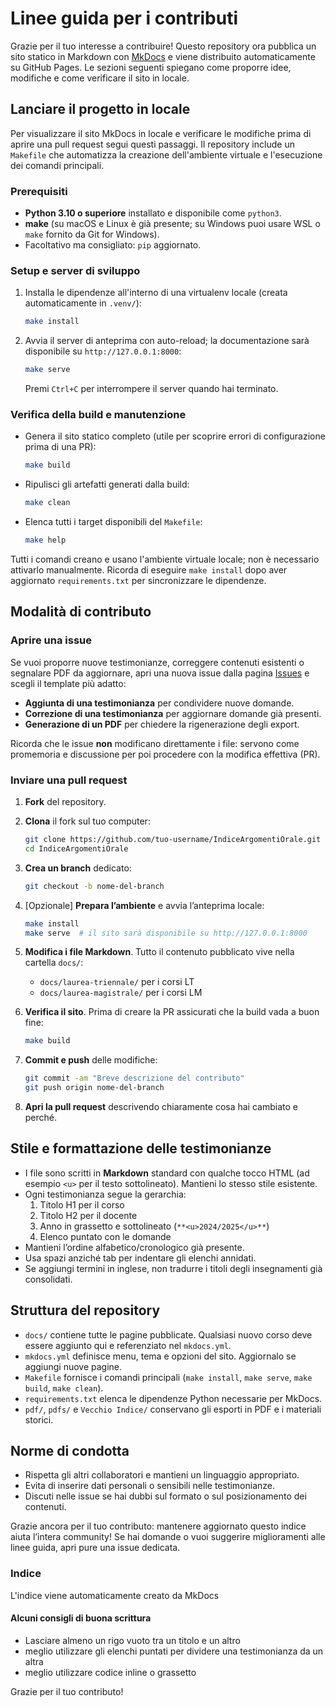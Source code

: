 # Linee guida per i contributi

Grazie per il tuo interesse a contribuire! Questo repository ora pubblica un sito statico in Markdown con [MkDocs](https://www.mkdocs.org/) e viene distribuito automaticamente su GitHub Pages. Le sezioni seguenti spiegano come proporre idee, modifiche e come verificare il sito in locale.

## Lanciare il progetto in locale

Per visualizzare il sito MkDocs in locale e verificare le modifiche prima di aprire una pull request segui questi passaggi. Il repository include un `Makefile` che automatizza la creazione dell'ambiente virtuale e l'esecuzione dei comandi principali.

### Prerequisiti

- **Python 3.10 o superiore** installato e disponibile come `python3`.
- **make** (su macOS e Linux è già presente; su Windows puoi usare WSL o `make` fornito da Git for Windows).
- Facoltativo ma consigliato: `pip` aggiornato.

### Setup e server di sviluppo

1. Installa le dipendenze all'interno di una virtualenv locale (creata automaticamente in `.venv/`):

   ```bash
   make install
   ```

2. Avvia il server di anteprima con auto-reload; la documentazione sarà disponibile su `http://127.0.0.1:8000`:

   ```bash
   make serve
   ```

   Premi `Ctrl+C` per interrompere il server quando hai terminato.

### Verifica della build e manutenzione

- Genera il sito statico completo (utile per scoprire errori di configurazione prima di una PR):

  ```bash
  make build
  ```

- Ripulisci gli artefatti generati dalla build:

  ```bash
  make clean
  ```

- Elenca tutti i target disponibili del `Makefile`:

  ```bash
  make help
  ```

Tutti i comandi creano e usano l'ambiente virtuale locale; non è necessario attivarlo manualmente. Ricorda di eseguire `make install` dopo aver aggiornato `requirements.txt` per sincronizzare le dipendenze.

## Modalità di contributo

### Aprire una issue

Se vuoi proporre nuove testimonianze, correggere contenuti esistenti o segnalare PDF da aggiornare, apri una nuova issue dalla pagina [Issues](https://github.com/UnicalLoveTelegram/IndiceArgomentiOrale/issues) e scegli il template più adatto:

- **Aggiunta di una testimonianza** per condividere nuove domande.
- **Correzione di una testimonianza** per aggiornare domande già presenti.
- **Generazione di un PDF** per chiedere la rigenerazione degli export.

Ricorda che le issue **non** modificano direttamente i file: servono come promemoria e discussione per poi procedere con la modifica effettiva (PR).

### Inviare una pull request

1. **Fork** del repository.
2. **Clona** il fork sul tuo computer:

   ```bash
   git clone https://github.com/tuo-username/IndiceArgomentiOrale.git
   cd IndiceArgomentiOrale
   ```

3. **Crea un branch** dedicato:

   ```bash
   git checkout -b nome-del-branch
   ```

4. \[Opzionale\] **Prepara l’ambiente** e avvia l’anteprima locale:

   ```bash
   make install
   make serve  # il sito sarà disponibile su http://127.0.0.1:8000
   ```

5. **Modifica i file Markdown**. Tutto il contenuto pubblicato vive nella cartella `docs/`:
   - `docs/laurea-triennale/` per i corsi LT
   - `docs/laurea-magistrale/` per i corsi LM
6. **Verifica il sito**. Prima di creare la PR assicurati che la build vada a buon fine:

   ```bash
   make build
   ```

7. **Commit e push** delle modifiche:

   ```bash
   git commit -am "Breve descrizione del contributo"
   git push origin nome-del-branch
   ```

8. **Apri la pull request** descrivendo chiaramente cosa hai cambiato e perché.

## Stile e formattazione delle testimonianze

- I file sono scritti in **Markdown** standard con qualche tocco HTML (ad esempio `<u>` per il testo sottolineato). Mantieni lo stesso stile esistente.
- Ogni testimonianza segue la gerarchia:
  1. Titolo H1 per il corso
  2. Titolo H2 per il docente
  3. Anno in grassetto e sottolineato (`**<u>2024/2025</u>**`)
  4. Elenco puntato con le domande
- Mantieni l’ordine alfabetico/cronologico già presente.
- Usa spazi anziché tab per indentare gli elenchi annidati.
- Se aggiungi termini in inglese, non tradurre i titoli degli insegnamenti già consolidati.

## Struttura del repository

- `docs/` contiene tutte le pagine pubblicate. Qualsiasi nuovo corso deve essere aggiunto qui e referenziato nel `mkdocs.yml`.
- `mkdocs.yml` definisce menu, tema e opzioni del sito. Aggiornalo se aggiungi nuove pagine.
- `Makefile` fornisce i comandi principali (`make install`, `make serve`, `make build`, `make clean`).
- `requirements.txt` elenca le dipendenze Python necessarie per MkDocs.
- `pdf/`, `pdfs/` e `Vecchio Indice/` conservano gli esporti in PDF e i materiali storici.

## Norme di condotta

- Rispetta gli altri collaboratori e mantieni un linguaggio appropriato.
- Evita di inserire dati personali o sensibili nelle testimonianze.
- Discuti nelle issue se hai dubbi sul formato o sul posizionamento dei contenuti.

Grazie ancora per il tuo contributo: mantenere aggiornato questo indice aiuta l’intera community! Se hai domande o vuoi suggerire miglioramenti alle linee guida, apri pure una issue dedicata. 


### Indice

L'indice viene automaticamente creato da MkDocs


#### Alcuni consigli di buona scrittura

-   Lasciare almeno un rigo vuoto tra un titolo e un altro
-   meglio utilizzare gli elenchi puntati per dividere una testimonianza da un altra
-   meglio utilizzare codice inline o grassetto


Grazie per il tuo contributo!
